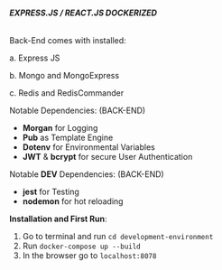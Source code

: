 ###### **EXPRESS.JS / REACT.JS  DOCKERIZED** 

Back-End comes with installed:
 
a. Express JS
 
b. Mongo and MongoExpress
 
c. Redis and RedisCommander

Notable Dependencies:
(BACK-END)
- **Morgan** for Logging
- **Pub** as Template Engine
- **Dotenv** for Environmental Variables
- **JWT** & **bcrypt** for secure User Authentication

Notable **DEV** Dependencies:
(BACK-END)
- **jest** for Testing
- **nodemon** for hot reloading

**Installation and First Run**: 

1. Go to terminal and run ``cd development-environment``
2. Run ``docker-compose up --build``
3. In the browser go to ``localhost:8078``